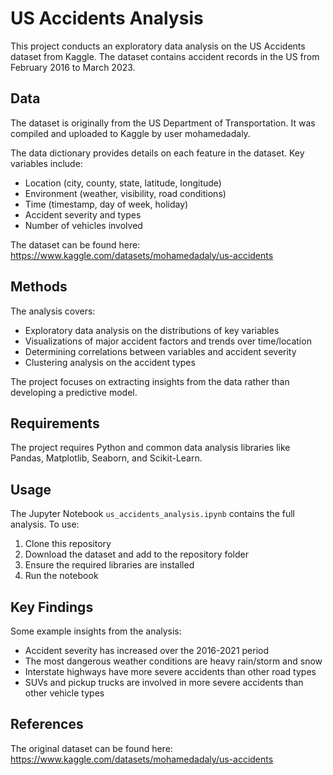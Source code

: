 # US Accidents Analysis

This project conducts an exploratory data analysis on the US Accidents dataset from Kaggle. The dataset contains accident records in the US from February 2016 to March 2023.

## Data

The dataset is originally from the US Department of Transportation. It was compiled and uploaded to Kaggle by user mohamedadaly. 

The data dictionary provides details on each feature in the dataset. Key variables include:

- Location (city, county, state, latitude, longitude)
- Environment (weather, visibility, road conditions) 
- Time (timestamp, day of week, holiday)
- Accident severity and types
- Number of vehicles involved

The dataset can be found here: https://www.kaggle.com/datasets/mohamedadaly/us-accidents

## Methods

The analysis covers:

- Exploratory data analysis on the distributions of key variables
- Visualizations of major accident factors and trends over time/location
- Determining correlations between variables and accident severity
- Clustering analysis on the accident types

The project focuses on extracting insights from the data rather than developing a predictive model.

## Requirements

The project requires Python and common data analysis libraries like Pandas, Matplotlib, Seaborn, and Scikit-Learn.

## Usage

The Jupyter Notebook `us_accidents_analysis.ipynb` contains the full analysis. To use:

1. Clone this repository
2. Download the dataset and add to the repository folder
3. Ensure the required libraries are installed
4. Run the notebook

## Key Findings

Some example insights from the analysis:

- Accident severity has increased over the 2016-2021 period
- The most dangerous weather conditions are heavy rain/storm and snow
- Interstate highways have more severe accidents than other road types
- SUVs and pickup trucks are involved in more severe accidents than other vehicle types

## References

The original dataset can be found here: https://www.kaggle.com/datasets/mohamedadaly/us-accidents
